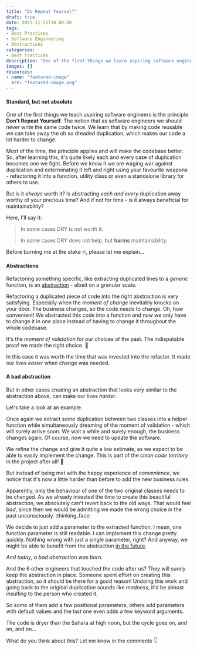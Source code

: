 ```yaml
---
title: "Do Repeat Yourself"
draft: true
date: 2023-11-15T10:00:00
tags: 
- Best Practices
- Software Engineering
- Abstractions
categories:
- Best Practices
description: "One of the first things we learn aspiring software engineers is the principle Don't Repeat Yourself. While this is a very useful rule of thumb, it doesn't apply in every case. In this post we will discuss when it does not."
images: []
resources:
- name: "featured-image"
  src: "featured-image.png"
---
```


<!--more-->

#### Standard, but not absolute

One of the first things we teach aspiring software engineers is the principle **Don't Repeat Yourself**. The notion that as software engineers we should *never* write the same
code twice. We learn that by making code reusable we can take away the oh so dreaded duplication, which makes our code a lot harder to change.

Most of the time, the principle applies and will make the codebase better. So, after learning this, it's quite likely each and every case of duplication becomes one we fight.
Before we know it we are waging war against duplication and exterminating it left and right using your favourite weapons - refactoring it into a function, utility class or even a standalone library for others to use.

But is it *always* worth it? Is abstracting *each and every* duplication away worthy of your precious time? And if not for time - is it always beneficial for maintainability?

Here, I'll say it:

> In some cases DRY is not worth it.
> 
> In some cases DRY does not help, but **harms** maintainability.

Before burning me at the stake :fire:, please let me explain...

#### Abstractions

Refactoring something specific, like extracting duplicated lines to a *generic* function, is an [abstraction](https://en.wikipedia.org/wiki/Abstraction_(computer_science)#:~:text=In%20software%20engineering%20and%20computer%20science%2C%20abstraction%20is%20the%20process%20of%20generalizing%20concrete%20details%2C) - albeit on a granular scale.

Refactoring a duplicated piece of code into the right abstraction is very satisfying. Especially when the *moment of change* inevitably knocks on your door. The
business changes, so the code needs to change. Oh, how convenient! We abstracted this code into a function and now we only have to change it in one place instead
of having to change it throughout the whole codebase. 

It's the *moment of validation* for our choices of the past. The indisputable proof we made the right choice. :muscle:

In this case it was worth the time that was invested into the refactor. It made our lives *easier* when change was needed.

#### A bad abstraction

But in other cases creating an abstraction that looks very similar to the abstraction above, can make our lives *harder*.

Let's take a look at an example.

Once again we extract some duplication between two classes into a helper function while simultaneously dreaming of the moment of validation - which will surely arrive soon. We wait a while and surely
enough, the business changes again. Of course, now we need to update the software.

We refine the change and give it quite a low estimate, as we expect to be able to easily implement the change. This is part of the *clean code territory* in
the project after all! :tada:

But instead of being met with the happy experience of *convenience*, we notice that it's now a little harder than before to add the new business rules.

Apparently, only the behaviour of one of the two original classes needs to be changed. As we already invested the time to create this beautiful abstraction, we absolutely can't revert back
to the old ways. That would feel *bad*, since then we would be admitting we made the wrong choice in the past unconsciously. :thinking_face:

We decide to just add a parameter to the extracted function. I mean, one function parameter is still readable. I can implement this change pretty quickly. Nothing
wrong with just a single parameter, right? And anyway, we might be able to benefit from the abstraction [in the future](https://en.wikipedia.org/wiki/You_aren%27t_gonna_need_it).

*And today, a bad abstraction was born.*

And the 6 other engineers that touched the code after us? They will surely keep the abstraction in place. Someone spent effort on creating this abstraction, so
it should be there for a good reason! Undoing this work and going back to the original duplication sounds like *madness*, it'd be almost *insulting* to the person
who created it.

So some of them add a few positional parameters, others add parameters with default values and the last one even adds a few keyword arguments.

The code is dryer than the Sahara at high noon, but the cycle goes on, and on, and on...


What do you think about this? Let me know in the comments :point_down: